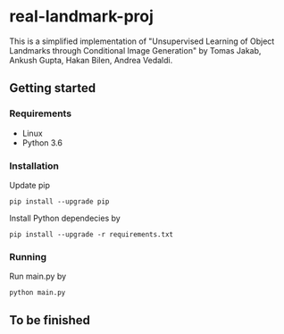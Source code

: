 # real-landmark-proj

This is a simplified implementation of "Unsupervised Learning of Object Landmarks through Conditional Image Generation" by Tomas Jakab, Ankush Gupta, Hakan Bilen, Andrea Vedaldi.

## Getting started

### Requirements
* Linux
* Python 3.6

### Installation
Update pip
```
pip install --upgrade pip
```
Install Python dependecies by
```
pip install --upgrade -r requirements.txt
```

### Running
Run main.py by
```
python main.py
```

## To be finished